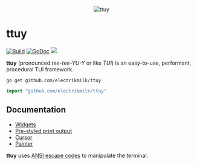 <p align=center>
    <img src="https://user-images.githubusercontent.com/4368524/192105220-b950d506-7cd0-43da-ae55-6dc13d249dc0.png" alt="ttuy"/>
</p>

# ttuy

<p>
    <a href="https://github.com/electrikmilk/ttuy/actions/workflows/go.yml"><img src="https://github.com/electrikmilk/ttuy/actions/workflows/go.yml/badge.svg?branch=main" alt="Build"></a>
    <a href="https://pkg.go.dev/github.com/electrikmilk/ttuy?tab=doc"><img src="https://godoc.org/github.com/golang/gddo?status.svg" alt="GoDoc"></a>
    <a href="https://goreportcard.com/report/github.com/electrikmilk/ttuy"><img src="https://goreportcard.com/badge/github.com/electrikmilk/ttuy"/></a>
</p>

**ttuy** (pronounced _tee-tee-YU-Y_ or like _TUI_) is an easy-to-use, performant, procedural TUI framework.

```console
go get github.com/electrikmilk/ttuy
```

```go
import "github.com/electrikmilk/ttuy"
```

## Documentation

- [Widgets](https://github.com/electrikmilk/ttuy/wiki/Widgets)
- [Pre-styled print output](https://github.com/electrikmilk/ttuy/wiki/Pre-styled-print-output)
- [Cursor](https://github.com/electrikmilk/ttuy/wiki/Cursor)
- [Painter](https://github.com/electrikmilk/ttuy/wiki/Painter)

**ttuy** uses [ANSI escape codes](https://en.wikipedia.org/wiki/ANSI_escape_code) to manipulate the terminal.
